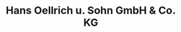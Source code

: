 ---
title: "Hans Oellrich u. Sohn GmbH & Co. KG"
url: /friedrichstadt/hans-oellrich-u-sohn-gmbh-und-co-kg/
shop: Baustoffe
---